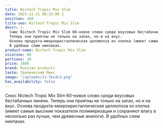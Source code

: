 ```yaml
---
title: Nictech Tropic Mix Slim
date: 2021-11-21 08:33:00 Z
position: 168
title-seo: Nictech Tropic Mix Slim
descr: |-
  Снюс Nictech Tropic Mix Slim 60-новое слово среди вкусовых бестабачных линеек.
  Теперь они приятны не только на запах, но и на вкус.
  Основа продукта-микрокристаллическая целлюлоза из хлопка (имеет самые высокие показатели полимеризации и сохраняют влагу в несколько раз лучше, чем древесные аналоги).
  В удобных слим никпаках.
product-name: Nictech Tropic Mix Slim
nicotine: 60
portions: 20
price: 2800
brand: Russian products
taste: Тропический Микс
image: "/uploads/11-7bcdc3.png"
has_availability: false
---
```


Снюс Nictech Tropic Mix Slim 60-новое слово среди вкусовых бестабачных линеек.
Теперь они приятны не только на запах, но и на вкус.
Основа продукта-микрокристаллическая целлюлоза из хлопка (имеет самые высокие показатели полимеризации и сохраняют влагу в несколько раз лучше, чем древесные аналоги).
В удобных слим никпаках.